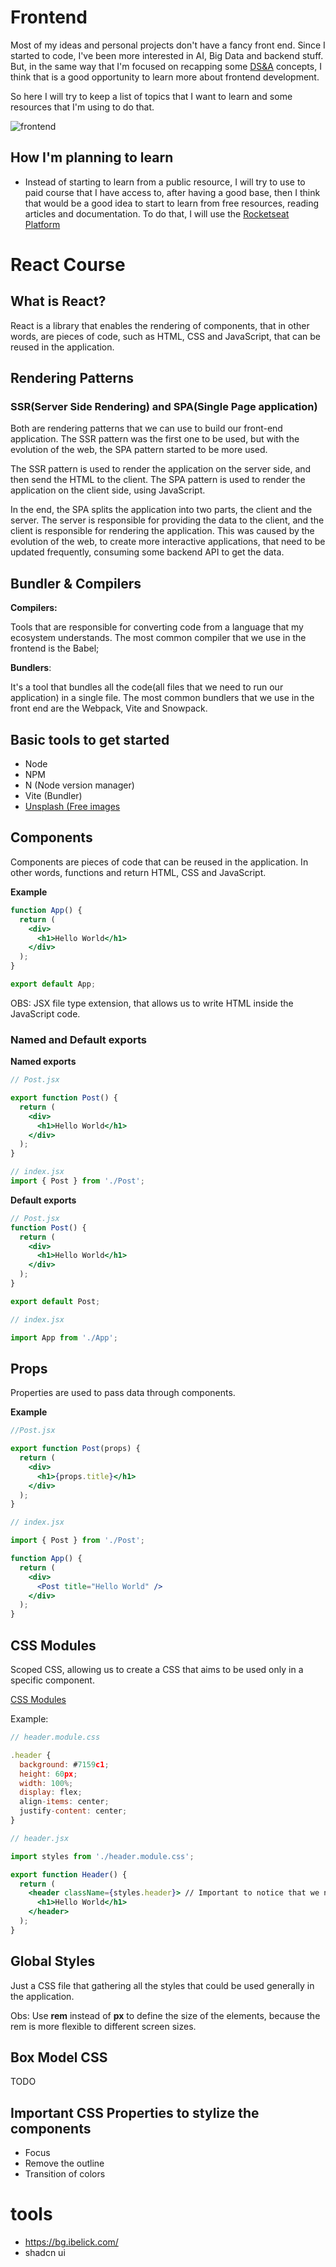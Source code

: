 # Frontend

Most of my ideas and personal projects don't have a fancy front end. Since I started to code, I've been more interested in AI, Big Data and backend stuff. But, in the same way that I'm focused on recapping some [DS&A](../dsa/) concepts, I think that is a good opportunity to learn more about frontend development.

So here I will try to keep a list of topics that I want to learn and some resources that I'm using to do that.

![frontend](./frontend.png)

## How I'm planning to learn

- Instead of starting to learn from a public resource, I will try to use to paid course that I have access to, after having a good base, then I think that would be a good idea to start to learn from free resources, reading articles and documentation.
To do that, I will use the [Rocketseat Platform](https://www.rocketseat.com.br/)

# React Course

## What is React?

React is a library that enables the rendering of components, that in other words, are pieces of code, such as HTML, CSS and JavaScript, that can be reused in the application.

## Rendering Patterns

### SSR(Server Side Rendering) and SPA(Single Page application)

Both are rendering patterns that we can use to build our front-end application. The SSR pattern was the first one to be used, but with the evolution of the web, the SPA pattern started to be more used.

The SSR pattern is used to render the application on the server side, and then send the HTML to the client. The SPA pattern is used to render the application on the client side, using JavaScript.

In the end, the SPA splits the application into two parts, the client and the server. The server is responsible for providing the data to the client, and the client is responsible for rendering the application. This was caused by the evolution of the web, to create more interactive applications, that need to be updated frequently, consuming some backend API to get the data.

## Bundler & Compilers

**Compilers:**

Tools that are responsible for converting code from a language that my ecosystem understands. The most common compiler that we use in the frontend is the Babel;

**Bundlers**:

It's a tool that bundles all the code(all files that we need to run our application) in a single file. The most common bundlers that we use in the front end are the Webpack, Vite and Snowpack.

## Basic tools to get started

- Node
- NPM
- N (Node version manager)
- Vite (Bundler)
- [Unsplash (Free images](https://unsplash.com/)

## Components

Components are pieces of code that can be reused in the application. In other words, functions and return HTML, CSS and JavaScript.

**Example**

```jsx
function App() {
  return (
    <div>
      <h1>Hello World</h1>
    </div>
  );
}

export default App;
```

OBS: JSX file type extension, that allows us to write HTML inside the JavaScript code.

### Named and Default exports

**Named exports**

```jsx
// Post.jsx

export function Post() {
  return (
    <div>
      <h1>Hello World</h1>
    </div>
  );
}

// index.jsx
import { Post } from './Post';
```

**Default exports**

```jsx
// Post.jsx
function Post() {
  return (
    <div>
      <h1>Hello World</h1>
    </div>
  );
}

export default Post;

// index.jsx

import App from './App';
```

## Props

Properties are used to pass data through components.

**Example**

```jsx
//Post.jsx

export function Post(props) {
  return (
    <div>
      <h1>{props.title}</h1>
    </div>
  );
}

// index.jsx

import { Post } from './Post';

function App() {
  return (
    <div>
      <Post title="Hello World" />
    </div>
  );
}
```

## CSS Modules

Scoped CSS, allowing us to create a CSS that aims to be used only in a specific component.

[CSS Modules](https://github.com/css-modules/css-modules)

Example:

```jsx
// header.module.css

.header {
  background: #7159c1;
  height: 60px;
  width: 100%;
  display: flex;
  align-items: center;
  justify-content: center;
}

// header.jsx

import styles from './header.module.css';

export function Header() {
  return (
    <header className={styles.header}> // Important to notice that we need to use the className attribute and acess the header class inside the styles object
      <h1>Hello World</h1>
    </header>
  );
}
```

## Global Styles

Just a CSS file that gathering all the styles that could be used generally in the application.

Obs: Use **rem** instead of **px** to define the size of the elements, because the rem is more flexible to different screen sizes.

## Box Model CSS

TODO

## Important CSS Properties to stylize the components
- Focus
- Remove the outline
- Transition of colors


# tools

- https://bg.ibelick.com/
- shadcn ui
